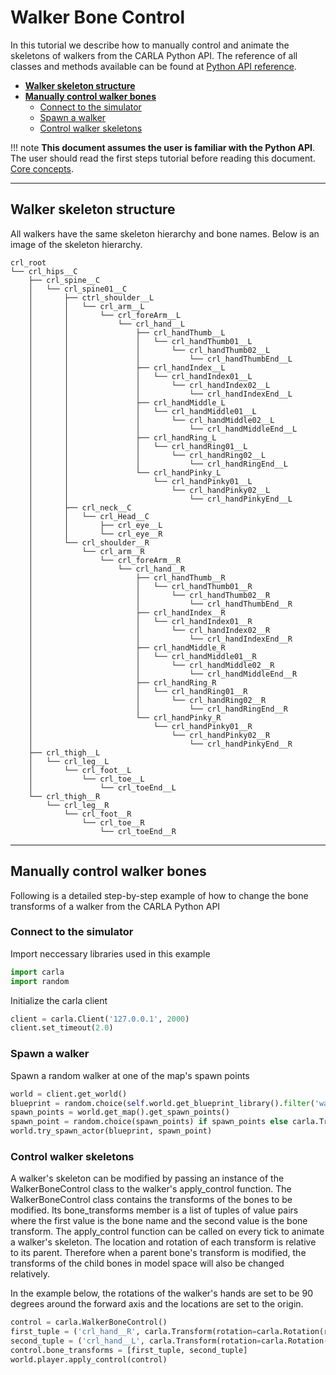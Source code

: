 # Walker Bone Control

In this tutorial we describe how to manually control and animate the
skeletons of walkers from the CARLA Python API. The reference of
all classes and methods available can be found at
[Python API reference](python_api.md).

*   [__Walker skeleton structure__](#walker-skeleton-structure)  
*   [__Manually control walker bones__](#manually-control-walker-bones)  
	*   [Connect to the simulator](#connect-to-the-simulator)  
	*   [Spawn a walker](#spawn-a-walker)  
	*   [Control walker skeletons](#control-walker-skeletons)  

!!! note
    **This document assumes the user is familiar with the Python API**. <br>
    The user should read the first steps tutorial before reading this document.
    [Core concepts](core_concepts.md).

---
## Walker skeleton structure

All walkers have the same skeleton hierarchy and bone names. Below is an image of the skeleton
hierarchy.

```
crl_root
└── crl_hips__C
    ├── crl_spine__C
    │   └── crl_spine01__C
    │       ├── ctrl_shoulder__L
    │       │   └── crl_arm__L
    │       │       └── crl_foreArm__L
    │       │           └── crl_hand__L
    │       │               ├── crl_handThumb__L
    │       │               │   └── crl_handThumb01__L
    │       │               │       └── crl_handThumb02__L
    │       │               │           └── crl_handThumbEnd__L
    │       │               ├── crl_handIndex__L
    │       │               │   └── crl_handIndex01__L
    │       │               │       └── crl_handIndex02__L
    │       │               │           └── crl_handIndexEnd__L
    │       │               ├── crl_handMiddle_L
    │       │               │   └── crl_handMiddle01__L
    │       │               │       └── crl_handMiddle02__L
    │       │               │           └── crl_handMiddleEnd__L
    │       │               ├── crl_handRing_L
    │       │               │   └── crl_handRing01__L
    │       │               │       └── crl_handRing02__L
    │       │               │           └── crl_handRingEnd__L
    │       │               └── crl_handPinky_L
    │       │                   └── crl_handPinky01__L
    │       │                       └── crl_handPinky02__L
    │       │                           └── crl_handPinkyEnd__L
    │       ├── crl_neck__C
    │       │   └── crl_Head__C
    │       │       ├── crl_eye__L
    │       │       └── crl_eye__R
    │       └── crl_shoulder__R
    │           └── crl_arm__R
    │               └── crl_foreArm__R
    │                   └── crl_hand__R
    │                       ├── crl_handThumb__R
    │                       │   └── crl_handThumb01__R
    │                       │       └── crl_handThumb02__R
    │                       │           └── crl_handThumbEnd__R
    │                       ├── crl_handIndex__R
    │                       │   └── crl_handIndex01__R
    │                       │       └── crl_handIndex02__R
    │                       │           └── crl_handIndexEnd__R
    │                       ├── crl_handMiddle_R
    │                       │   └── crl_handMiddle01__R
    │                       │       └── crl_handMiddle02__R
    │                       │           └── crl_handMiddleEnd__R
    │                       ├── crl_handRing_R
    │                       │   └── crl_handRing01__R
    │                       │       └── crl_handRing02__R
    │                       │           └── crl_handRingEnd__R
    │                       └── crl_handPinky_R
    │                           └── crl_handPinky01__R
    │                               └── crl_handPinky02__R
    │                                   └── crl_handPinkyEnd__R
    ├── crl_thigh__L
    │   └── crl_leg__L
    │       └── crl_foot__L
    │           └── crl_toe__L
    │               └── crl_toeEnd__L
    └── crl_thigh__R
        └── crl_leg__R
            └── crl_foot__R
                └── crl_toe__R
                    └── crl_toeEnd__R
```

---
## Manually control walker bones

Following is a detailed step-by-step example of how to change the bone transforms of a walker
from the CARLA Python API

### Connect to the simulator

Import neccessary libraries used in this example

```py
import carla
import random
```

Initialize the carla client

```py
client = carla.Client('127.0.0.1', 2000)
client.set_timeout(2.0)
```

### Spawn a walker

Spawn a random walker at one of the map's spawn points

```py
world = client.get_world()
blueprint = random.choice(self.world.get_blueprint_library().filter('walker.*'))
spawn_points = world.get_map().get_spawn_points()
spawn_point = random.choice(spawn_points) if spawn_points else carla.Transform()
world.try_spawn_actor(blueprint, spawn_point)
```

### Control walker skeletons

A walker's skeleton can be modified by passing an instance of the WalkerBoneControl class
to the walker's apply_control function. The WalkerBoneControl class contains the transforms
of the bones to be modified. Its bone_transforms member is a list of tuples of value pairs
where the first value is the bone name and the second value is the bone transform. The
apply_control function can be called on every tick to animate a walker's skeleton. The
location and rotation of each transform is relative to its parent. Therefore when a
parent bone's transform is modified, the transforms of the child bones in model space
will also be changed relatively.

In the example below, the rotations of the walker's hands are set to be 90 degrees around
the forward axis and the locations are set to the origin.

```py
control = carla.WalkerBoneControl()
first_tuple = ('crl_hand__R', carla.Transform(rotation=carla.Rotation(roll=90)))
second_tuple = ('crl_hand__L', carla.Transform(rotation=carla.Rotation(roll=90)))
control.bone_transforms = [first_tuple, second_tuple]
world.player.apply_control(control)
```
